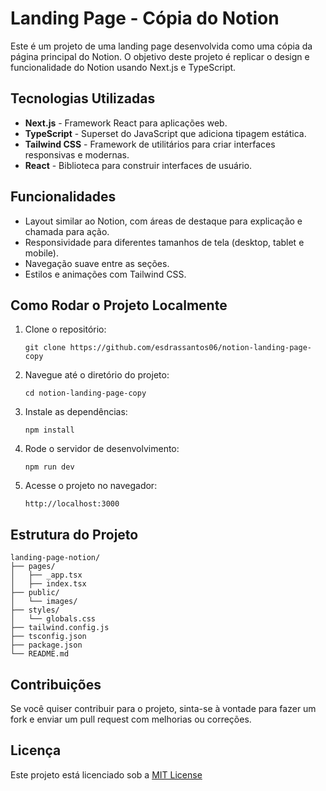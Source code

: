 
# Landing Page - Cópia do Notion

Este é um projeto de uma landing page desenvolvida como uma cópia da página principal do Notion. O objetivo deste projeto é replicar o design e funcionalidade do Notion usando Next.js e TypeScript.

## Tecnologias Utilizadas

- **Next.js** - Framework React para aplicações web.
- **TypeScript** - Superset do JavaScript que adiciona tipagem estática.
- **Tailwind CSS** - Framework de utilitários para criar interfaces responsivas e modernas.
- **React** - Biblioteca para construir interfaces de usuário.

## Funcionalidades

- Layout similar ao Notion, com áreas de destaque para explicação e chamada para ação.
- Responsividade para diferentes tamanhos de tela (desktop, tablet e mobile).
- Navegação suave entre as seções.
- Estilos e animações com Tailwind CSS.

## Como Rodar o Projeto Localmente

1. Clone o repositório:

    `git clone https://github.com/esdrassantos06/notion-landing-page-copy`

2.  Navegue até o diretório do projeto:
    
    `cd notion-landing-page-copy` 
    
3.  Instale as dependências:
    
    `npm install` 
    
4.  Rode o servidor de desenvolvimento:
    
    `npm run dev` 
    
5.  Acesse o projeto no navegador:
    
    `http://localhost:3000` 
    

## Estrutura do Projeto


    landing-page-notion/
    ├── pages/
    │   ├── _app.tsx
    │   ├── index.tsx
    ├── public/
    │   └── images/
    ├── styles/
    │   └── globals.css
    ├── tailwind.config.js
    ├── tsconfig.json
    ├── package.json
    └── README.md

## Contribuições

Se você quiser contribuir para o projeto, sinta-se à vontade para fazer um fork e enviar um pull request com melhorias ou correções.

## Licença

Este projeto está licenciado sob a [MIT License](LICENSE)
